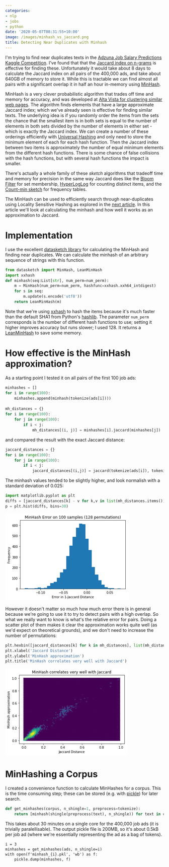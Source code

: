 ```yaml
---
categories:
- nlp
- jobs
- python
date: '2020-05-07T08:31:55+10:00'
image: /images/minhash_vs_jaccard.png
title: Detecting Near Duplicates with Minhash
---
```


I'm trying to find near duplicates texts in the [Adzuna Job Salary Predictions Kaggle Competition](https://www.kaggle.com/c/job-salary-prediction).
I've found that that the [Jaccard index on n-grams](/jaccard-duplicates) is effective for finding these.
Unfortunately it would take about 8 days to calculate the Jaccard index on all pairs of the 400,000 ads, and take about 640GB of memory to store it.
While this is tractable we can find almost all pairs with a significant overlap it in half an hour in-memory using [MinHash](https://en.wikipedia.org/wiki/MinHash).

MinHash is a very clever probabilistic algorithm that trades off time and memory for accuracy, and was developed at [Alta Vista for clustering similar web pages](/resources/broder97resemblance.pdf).
The algorithm finds elements that have a large approximate Jaccard index; which we've already seen is effective for finding similar texts.
The underlying idea is if you randomly order the items from the sets the chance that the smallest item is in both sets is equal to the number of elements in both sets divided by the number of elements in either set - which is exactly the Jaccard index.
We can create a number of these orderings efficiently with [Universal Hashing](https://en.wikipedia.org/wiki/Universal_hashing) and only need to store the minimum element of each for each hash function.
Then the Jaccard index between two items is approximately the number of equal minimum elements from the different hash functions.
There is some chance of false collisions with the hash functions, but with several hash functions the impact is smaller.

There's actually a whole family of these *sketch* algorithms that tradeoff time and memory for precision in the same way Jaccard does like the [Bloom Filter](https://en.wikipedia.org/wiki/Bloom_filter) for set membership, [HyperLogLog](https://en.wikipedia.org/wiki/HyperLogLog) for counting distinct items, and the [Count-min sketch](https://en.wikipedia.org/wiki/Count%E2%80%93min_sketch) for frequency tables.

The MinHash can be used to efficiently search through near-duplicates using Locality Sensitive Hashing as explored in the [next article](/minhash-lsh).
In this article we'll look at calculating the minhash and how well it works as an approximation to Jaccard.


# Implementation

I use the excellent [datasketch library](http://ekzhu.com/datasketch/index.html) for calculating the MinHash and finding near duplicates.
We can calculate the minhash of an arbitrary sequence of strings with this function.

```python
from datasketch import MinHash, LeanMinHash
import xxhash
def minhash(seq:List[str], num_perm=num_perm):
    m = MinHash(num_perm=num_perm, hashfunc=xxhash.xxh64_intdigest)
    for s in seq:
        m.update(s.encode('utf8'))
    return LeanMinHash(m)
```

Note that we're using [xxhash](https://pypi.org/project/xxhash/) to hash the items because it's much faster than the default SHA1 from Python's [hashlib](https://docs.python.org/3/library/hashlib.html).
The parameter `num_perm` corresponds is the number of different hash functions to use; setting it higher improves accuracy but runs slower; I used 128.
It returns a [LeanMinHash](http://ekzhu.com/datasketch/documentation.html#datasketch.LeanMinHash) to save some memory.

# How effective is the MinHash approximation?

As a starting point I tested it on all pairs of the first 100 job ads:

```python
minhashes = []
for i in range(100):
    minhashes.append(minhash(tokenize(ads[i])))

mh_distances = {}
for i in range(100):
    for j in range(100):
        if i < j:
            mh_distances[(i, j)] = minhashes[i].jaccard(minhashes[j])
```

and compared the result with the exact Jaccard distance:

```python
jaccard_distances = {}
for i in range(100):
    for j in range(100):
        if i < j:
            jaccard_distances[(i,j)] = jaccard(tokenize(ads[i]), tokenize(ads[j]))
```

The minhash values tended to be slightly higher, and look normalish with a standard deviation of 0.025:

```python
import matplotlib.pyplot as plt
diffs = [jaccard_distances[k] - v for k,v in list(mh_distances.items())]
p = plt.hist(diffs, bins=30)
```

![Minhash Error distribution](/images/minhash_error.png)

However it doesn't matter so much how much error there is in general because we're going to use it to try to detect pairs with a high overlap.
So what we really want to know is what's the relative error for pairs.
Doing a scatter plot of them makes it clear the approximation works quite well (as we'd expect on theoretical grounds), and we don't need to increase the number of permutations:

```python
plt.hexbin([jaccard_distances[k] for k in mh_distances], list(mh_distances.values()), bins='log')
plt.xlabel('Jaccard Distance')
plt.ylabel('MinHash approximation')
plt.title('MinHash correlates very well with Jaccard')
```

![MinHash vs Jaccard](/images/minhash_vs_jaccard.png)

# MinHashing a Corpus

I created a convenience function to calculate MinHashes for a corpus.
This is the time consuming step; these can be stored (e.g. with [pickle](https://docs.python.org/3/library/pickle.html)) for later search.

```python
def get_minhashes(corpus, n_shingle=1, preprocess=tokenize):
    return [minhash(shingle(preprocess(text), n_shingle)) for text in corpus]
```

This takes about 30 minutes on a single core for the 400,000 job ads (it is trivially paralellisable).
The output pickle file is 200MB, so it's about 0.5kB per job ad (where we're essentially representing the ad as a bag of tokens).

```
i = 3
minhashes = get_minhashes(ads, n_shingle=i)
with open(f'minhash_{i}.pkl', 'wb') as f:
    pickle.dump(minhashes, f)
```